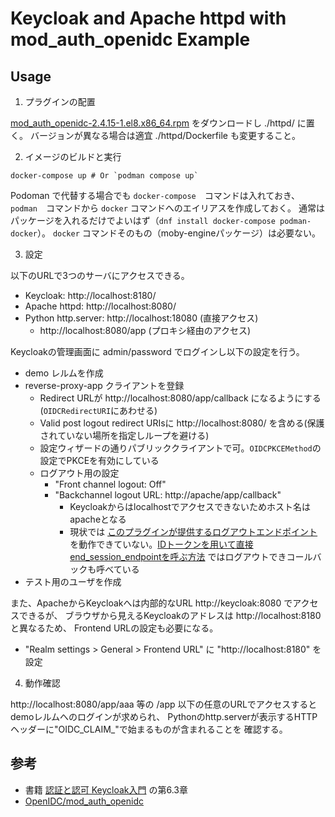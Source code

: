 # Keycloak and Apache httpd with mod_auth_openidc Example


## Usage

1. プラグインの配置

[mod_auth_openidc-2.4.15-1.el8.x86_64.rpm](https://github.com/OpenIDC/mod_auth_openidc/releases) をダウンロードし ./httpd/ に置く。
バージョンが異なる場合は適宜 ./httpd/Dockerfile も変更すること。

2. イメージのビルドと実行

```shell
docker-compose up # Or `podman compose up`
```
Podoman で代替する場合でも `docker-compose`　コマンドは入れておき、
`podman`　コマンドから `docker` コマンドへのエイリアスを作成しておく。
通常はパッケージを入れるだけでよいはず（`dnf install docker-compose podman-docker`）。
`docker` コマンドそのもの（moby-engineパッケージ）は必要ない。

3. 設定

以下のURLで3つのサーバにアクセスできる。

- Keycloak: http://localhost:8180/
- Apache httpd: http://localhost:8080/
- Python http.server: http://localhost:18080 (直接アクセス)
  - http://localhost:8080/app (プロキシ経由のアクセス)

Keycloakの管理画面に admin/password でログインし以下の設定を行う。

- demo レルムを作成
- reverse-proxy-app クライアントを登録
  - Redirect URLが http://localhost:8080/app/callback になるようにする(`OIDCRedirectURI`にあわせる)
  - Valid post logout redirect URIsに http://localhost:8080/ を含める(保護されていない場所を指定しループを避ける)
  - 設定ウィザードの通りパブリッククライアントで可。`OIDCPKCEMethod`の設定でPKCEを有効にしている
  - ログアウト用の設定
    - "Front channel logout: Off"
    - "Backchannel logout URL: http://apache/app/callback"
      - Keycloakからはlocalhostでアクセスできないためホスト名はapacheとなる
      - 現状では [このプラグインが提供するログアウトエンドポイント](https://github.com/OpenIDC/mod_auth_openidc/wiki/OpenID-Connect-Session-Management#logout) を動作できていない。[IDトークンを用いて直接end_session_endpointを呼ぶ方法](https://access.redhat.com/documentation/en-us/red_hat_single_sign-on/7.6/html/securing_applications_and_services_guide/oidc#logout) ではログアウトできコールバックも呼べている
- テスト用のユーザを作成

また、ApacheからKeycloakへは内部的なURL http://keycloak:8080 でアクセスできるが、
ブラウザから見えるKeycloakのアドレスは http://localhost:8180 と異なるため、
Frontend URLの設定も必要になる。

- "Realm settings > General > Frontend URL" に "http://localhost:8180" を設定

4. 動作確認

http://localhost:8080/app/aaa 等の /app 以下の任意のURLでアクセスするとdemoレルムへのログインが求められ、
Pythonのhttp.serverが表示するHTTPヘッダーに"OIDC_CLAIM_"で始まるものが含まれることを
確認する。


## 参考

- 書籍 [認証と認可 Keycloak入門](https://www.ric.co.jp/book/new-publication/detail/2081) の第6.3章
- [OpenIDC/mod_auth_openidc](https://github.com/OpenIDC/mod_auth_openidc)
